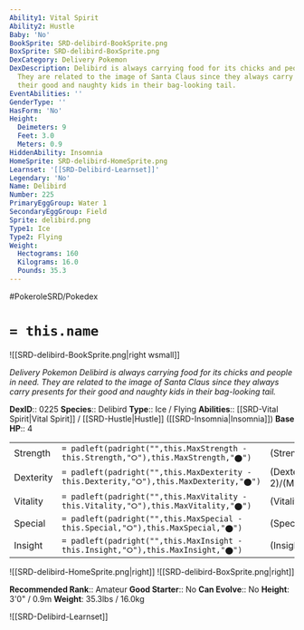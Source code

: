 ```yaml
---
Ability1: Vital Spirit
Ability2: Hustle
Baby: 'No'
BookSprite: SRD-delibird-BookSprite.png
BoxSprite: SRD-delibird-BoxSprite.png
DexCategory: Delivery Pokemon
DexDescription: Delibird is always carrying food for its chicks and people in need.
  They are related to the image of Santa Claus since they always carry presents for
  their good and naughty kids in their bag-looking tail.
EventAbilities: ''
GenderType: ''
HasForm: 'No'
Height:
  Deimeters: 9
  Feet: 3.0
  Meters: 0.9
HiddenAbility: Insomnia
HomeSprite: SRD-delibird-HomeSprite.png
Learnset: '[[SRD-Delibird-Learnset]]'
Legendary: 'No'
Name: Delibird
Number: 225
PrimaryEggGroup: Water 1
SecondaryEggGroup: Field
Sprite: delibird.png
Type1: Ice
Type2: Flying
Weight:
  Hectograms: 160
  Kilograms: 16.0
  Pounds: 35.3
---
```


#PokeroleSRD/Pokedex

# `= this.name`

![[SRD-delibird-BookSprite.png|right wsmall]]

*Delivery Pokemon*
*Delibird is always carrying food for its chicks and people in need. They are related to the image of Santa Claus since they always carry presents for their good and naughty kids in their bag-looking tail.*

**DexID**:: 0225
**Species**:: Delibird
**Type**:: Ice / Flying
**Abilities**:: [[SRD-Vital Spirit|Vital Spirit]] / [[SRD-Hustle|Hustle]] ([[SRD-Insomnia|Insomnia]])
**Base HP**:: 4

|           |                                                                                        |                                          |
| --------- | -------------------------------------------------------------------------------------- | ---------------------------------------- |
| Strength  | `= padleft(padright("",this.MaxStrength - this.Strength,"⭘"),this.MaxStrength,"⬤")`    | (Strength::2)/(MaxStrength::4)   |
| Dexterity | `= padleft(padright("",this.MaxDexterity - this.Dexterity,"⭘"),this.MaxDexterity,"⬤")` | (Dexterity:: 2)/(MaxDexterity::5) |
| Vitality  | `= padleft(padright("",this.MaxVitality - this.Vitality,"⭘"),this.MaxVitality,"⬤")`    | (Vitality::2)/(MaxVitality::4)   |
| Special   | `= padleft(padright("",this.MaxSpecial - this.Special,"⭘"),this.MaxSpecial,"⬤")`       | (Special::2)/(MaxSpecial::4)     |
| Insight   | `= padleft(padright("",this.MaxInsight - this.Insight,"⭘"),this.MaxInsight,"⬤")`       | (Insight::2)/(MaxInsight::4)     |

![[SRD-delibird-HomeSprite.png|right]]
![[SRD-delibird-BoxSprite.png|right]]

**Recommended Rank**:: Amateur
**Good Starter**:: No
**Can Evolve**:: No
**Height**: 3'0" / 0.9m
**Weight**: 35.3lbs / 16.0kg

![[SRD-Delibird-Learnset]]